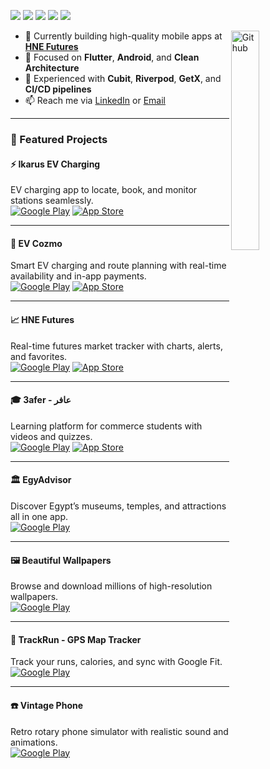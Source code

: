 
![](https://img.shields.io/badge/Mobile-Engineer-purple)
![](https://img.shields.io/badge/Flutter-Expert-informational)
![](https://img.shields.io/badge/Dart-Lover-6B9CB0)
![](https://img.shields.io/badge/Kotlin-Fan-orange)
![](https://img.shields.io/badge/Exp-3+yrs-red)

<img width="30%" align="right" alt="Github" src="https://raw.githubusercontent.com/onimur/.github/master/.resources/git-header.svg" />

- 💼 Currently building high-quality mobile apps at **[HNE Futures](https://play.google.com/store/apps/details?id=app.hnefutures.com)**
- 💬 Focused on **Flutter**, **Android**, and **Clean Architecture**
- 🧠 Experienced with **Cubit**, **Riverpod**, **GetX**, and **CI/CD pipelines**
- 📫 Reach me via [LinkedIn](https://linkedin.com/in/hossamnasserdev/) or [Email](mailto:hossamnasser100@gmail.com)

---

### 🚀 Featured Projects

#### ⚡ Ikarus EV Charging
EV charging app to locate, book, and monitor stations seamlessly.  
[![Google Play](https://img.shields.io/badge/Android-Play%20Store-blue?style=for-the-badge&logo=google-play)](https://play.google.com/store/apps/details?id=com.saascharge.mobile.ikarus)
[![App Store](https://img.shields.io/badge/iOS-App%20Store-black?style=for-the-badge&logo=apple)](https://apps.apple.com/us/app/ikarus-ev-charging/id6451494109)

---

#### 🔌 EV Cozmo
Smart EV charging and route planning with real-time availability and in-app payments.  
[![Google Play](https://img.shields.io/badge/Android-Play%20Store-blue?style=for-the-badge&logo=google-play)](https://play.google.com/store/apps/details?id=com.evcozmo.app)
[![App Store](https://img.shields.io/badge/iOS-App%20Store-black?style=for-the-badge&logo=apple)](https://apps.apple.com/us/app/ev-cozmo/id6504797651)

---

#### 📈 HNE Futures
Real-time futures market tracker with charts, alerts, and favorites.  
[![Google Play](https://img.shields.io/badge/Android-Play%20Store-blue?style=for-the-badge&logo=google-play)](https://play.google.com/store/apps/details?id=app.hnefutures.com)
[![App Store](https://img.shields.io/badge/iOS-App%20Store-black?style=for-the-badge&logo=apple)](https://apps.apple.com/us/app/hne-futures/id6443637664)

---

#### 🎓 3afer - عافر
Learning platform for commerce students with videos and quizzes.  
[![Google Play](https://img.shields.io/badge/Android-Play%20Store-blue?style=for-the-badge&logo=google-play)](https://play.google.com/store/apps/details?id=com.afeer.latest.hs.afeer_latest)
[![App Store](https://img.shields.io/badge/iOS-App%20Store-black?style=for-the-badge&logo=apple)](https://apps.apple.com/app/3afer-%D8%B9%D8%A7%D9%81%D8%B1/id6726997774)

---

#### 🏛️ EgyAdvisor
Discover Egypt’s museums, temples, and attractions all in one app.  
[![Google Play](https://img.shields.io/badge/Android-Play%20Store-blue?style=for-the-badge&logo=google-play)](https://play.google.com/store/apps/details?id=com.hn.misr.EgyAdvisor)

---

#### 🖼️ Beautiful Wallpapers
Browse and download millions of high-resolution wallpapers.  
[![Google Play](https://img.shields.io/badge/Android-Play%20Store-blue?style=for-the-badge&logo=google-play)](https://play.google.com/store/apps/details?id=com.developer.arsltech.pexelwallpaper)

---

#### 🏃 TrackRun - GPS Map Tracker
Track your runs, calories, and sync with Google Fit.  
[![Google Play](https://img.shields.io/badge/Android-Play%20Store-blue?style=for-the-badge&logo=google-play)](https://play.google.com/store/apps/details?id=com.androiddevs.runningapp&pli=1)

---

#### ☎️ Vintage Phone
Retro rotary phone simulator with realistic sound and animations.  
[![Google Play](https://img.shields.io/badge/Android-Play%20Store-blue?style=for-the-badge&logo=google-play)](https://play.google.com/store/apps/details?id=com.hn.vintagePhone)
